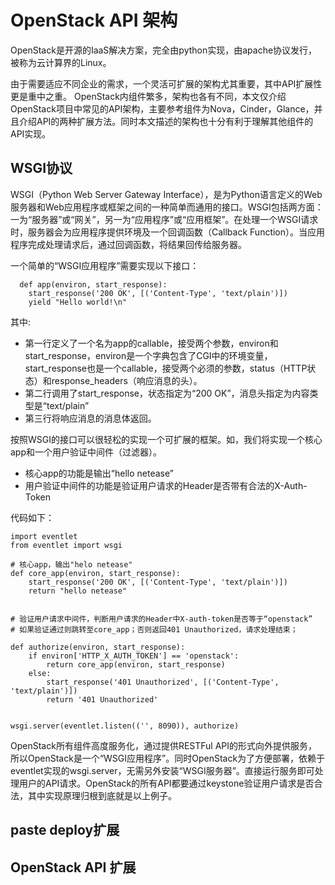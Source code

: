 # OpenStack API 架构
OpenStack是开源的IaaS解决方案，完全由python实现，由apache协议发行，被称为云计算界的Linux。

由于需要适应不同企业的需求，一个灵活可扩展的架构尤其重要，其中API扩展性更是重中之重。
OpenStack内组件繁多，架构也各有不同，本文仅介绍OpenStack项目中常见的API架构，主要参考组件为Nova，Cinder，Glance，并且介绍API的两种扩展方法。同时本文描述的架构也十分有利于理解其他组件的API实现。

## WSGI协议
WSGI（Python Web Server Gateway Interface），是为Python语言定义的Web服务器和Web应用程序或框架之间的一种简单而通用的接口。WSGI包括两方面：一为“服务器”或“网关”，另一为“应用程序”或“应用框架”。在处理一个WSGI请求时，服务器会为应用程序提供环境及一个回调函数（Callback Function）。当应用程序完成处理请求后，通过回调函数，将结果回传给服务器。

一个简单的“WSGI应用程序”需要实现以下接口：

```
  def app(environ, start_response):
    start_response('200 OK', [('Content-Type', 'text/plain')])
    yield "Hello world!\n"
```

其中:

  * 第一行定义了一个名为app的callable，接受两个参数，environ和start_response，environ是一个字典包含了CGI中的环境变量，start_response也是一个callable，接受两个必须的参数，status（HTTP状态）和response_headers（响应消息的头）。
  * 第二行调用了start_response，状态指定为“200 OK”，消息头指定为内容类型是“text/plain”
  * 第三行将响应消息的消息体返回。


按照WSGI的接口可以很轻松的实现一个可扩展的框架。如，我们将实现一个核心app和一个用户验证中间件（过滤器）。

  * 核心app的功能是输出“hello netease”
  * 用户验证中间件的功能是验证用户请求的Header是否带有合法的X-Auth-Token

代码如下：

```
import eventlet
from eventlet import wsgi

# 核心app，输出"helo netease"
def core_app(environ, start_response):
    start_response('200 OK', [('Content-Type', 'text/plain')])
    return "hello netease"


# 验证用户请求中间件，判断用户请求的Header中X-auth-token是否等于“openstack”
# 如果验证通过则跳转至core_app；否则返回401 Unauthorized，请求处理结束；

def authorize(environ, start_response):
    if environ['HTTP_X_AUTH_TOKEN'] == 'openstack':
        return core_app(environ, start_response)
    else:
        start_response('401 Unauthorized', [('Content-Type', 'text/plain')])
        return '401 Unauthorized'


wsgi.server(eventlet.listen(('', 8090)), authorize)
```

OpenStack所有组件高度服务化，通过提供RESTFul API的形式向外提供服务，所以OpenStack是一个“WSGI应用程序”。同时OpenStack为了方便部署，依赖于eventlet实现的wsgi.server，无需另外安装“WSGI服务器”。直接运行服务即可处理用户的API请求。OpenStack的所有API都要通过keystone验证用户请求是否合法，其中实现原理归根到底就是以上例子。

## paste deploy扩展

## OpenStack API 扩展
